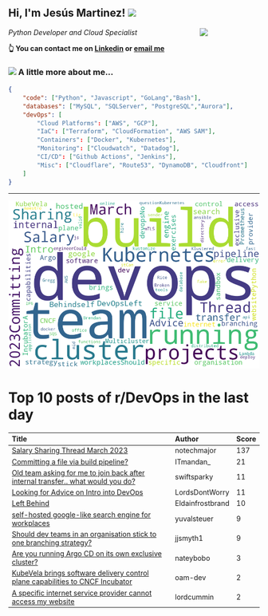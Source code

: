 <!--
**jmartinezl/jmartinezl** is a ✨ _special_ ✨ repository because its `README.md` (this file) appears on your GitHub profile.

Here are some ideas to get you started:

- 🔭 I’m currently working on ...
- 🌱 I’m currently learning ...
- 👯 I’m looking to collaborate on ...
- 🤔 I’m looking for help with ...
- 💬 Ask me about ...
- 📫 How to reach me: ...
- 😄 Pronouns: ...
- ⚡ Fun fact: ...
-->

<h2>Hi, I'm Jesús Martinez! <img src="https://media.giphy.com/media/WUlplcMpOCEmTGBtBW/giphy.gif" width="30"> </h2>
<img align='right' src="https://media.giphy.com/media/NytMLKyiaIh6VH9SPm/giphy.gif" width="120">
<p><em>Python Developer and Cloud Specialist
</em></p>

**👆 You can contact me on [Linkedin](https://www.linkedin.com/in/jes%C3%BAs-martinez-2b7b10104/) or [email me](mailto:jesus.mtz.lorenzo@gmail.com)**

### <img src="https://media.giphy.com/media/VgCDAzcKvsR6OM0uWg/giphy.gif" width="50"> A little more about me...  

```json
{
    "code": ["Python", "Javascript", "GoLang","Bash"],
    "databases": ["MySQL", "SQLServer", "PostgreSQL","Aurora"],
    "devOps": [
        "Cloud Platforms": ["AWS", "GCP"],
        "IaC": ["Terraform", "CloudFormation", "AWS SAM"],
        "Containers": ["Docker", "Kubernetes"],
        "Monitoring": ["Cloudwatch", "Datadog"],
        "CI/CD": ["Github Actions", "Jenkins"],
        "Misc": ["Cloudflare", "Route53", "DynamoDB", "Cloudfront"]
    ]
}
```
---

![Wordcloud](./cloud.png)

# Top 10 posts of r/DevOps in the last day

| Title | Author | Score |
|:---|:---|:---|
| [Salary Sharing Thread March 2023](https://www.reddit.com/r/devops/comments/11vrtw8/salary_sharing_thread_march_2023/) | notechmajor | 137 |
| [Committing a file via build pipeline?](https://www.reddit.com/r/devops/comments/11vluhg/committing_a_file_via_build_pipeline/) | ITmandan_ | 21 |
| [Old team asking for me to join back after internal transfer.. what would you do?](https://www.reddit.com/r/devops/comments/11w0szs/old_team_asking_for_me_to_join_back_after/) | swiftsparky | 11 |
| [Looking for Advice on Intro into DevOps](https://www.reddit.com/r/devops/comments/11vkxcz/looking_for_advice_on_intro_into_devops/) | LordsDontWorry | 11 |
| [Left Behind](https://www.reddit.com/r/devops/comments/11vm7yb/left_behind/) | Eldainfrostbrand | 10 |
| [self-hosted google-like search engine for workplaces](https://www.reddit.com/r/devops/comments/11wgn6p/selfhosted_googlelike_search_engine_for_workplaces/) | yuvalsteuer | 9 |
| [Should dev teams in an organisation stick to one branching strategy?](https://www.reddit.com/r/devops/comments/11wd3gg/should_dev_teams_in_an_organisation_stick_to_one/) | jjsmyth1 | 9 |
| [Are you running Argo CD on its own exclusive cluster?](https://www.reddit.com/r/devops/comments/11w64e0/are_you_running_argo_cd_on_its_own_exclusive/) | nateybobo | 3 |
| [KubeVela brings software delivery control plane capabilities to CNCF Incubator](https://www.reddit.com/r/devops/comments/11waaob/kubevela_brings_software_delivery_control_plane/) | oam-dev | 2 |
| [A specific internet service provider cannot access my website](https://www.reddit.com/r/devops/comments/11waop2/a_specific_internet_service_provider_cannot/) | lordcummin | 2 |
